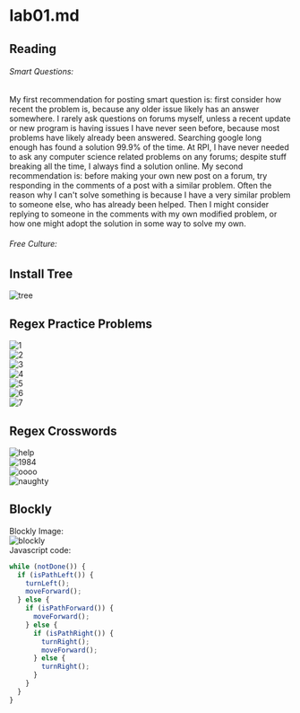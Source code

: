 # lab01.md
## Reading
###### Smart Questions:
My first recommendation for posting smart question is: first consider how recent the problem is, because any older issue likely has an answer somewhere. I rarely ask questions on forums myself, unless a recent update or new program is having issues I have never seen before, because most problems have likely already been answered. Searching google long enough has found a solution 99.9% of the time. At RPI, I have never needed to ask any computer science related problems on any forums; despite stuff breaking all the time, I always find a solution online. My second recommendation is: before making your own new post on a forum, try responding in the comments of a post with a similar problem. Often the reason why I can't solve something is because I have a very similar problem to someone else, who has already been helped. Then I might consider replying to someone in the comments with my own modified problem, or how one might adopt the solution in some way to solve my own.
###### Free Culture:


## Install Tree
![tree](https://github.com/gwild37/OSS-Summer-2019/blob/master/Resources/tree.PNG)
## Regex Practice Problems
![1](https://github.com/gwild37/OSS-Summer-2019/blob/master/Resources/1.PNG)  
![2](https://github.com/gwild37/OSS-Summer-2019/blob/master/Resources/2.PNG)  
![3](https://github.com/gwild37/OSS-Summer-2019/blob/master/Resources/3.PNG)  
![4](https://github.com/gwild37/OSS-Summer-2019/blob/master/Resources/4.PNG)  
![5](https://github.com/gwild37/OSS-Summer-2019/blob/master/Resources/5.PNG)  
![6](https://github.com/gwild37/OSS-Summer-2019/blob/master/Resources/6.PNG)  
![7](https://github.com/gwild37/OSS-Summer-2019/blob/master/Resources/7.PNG)  
## Regex Crosswords
![help](https://github.com/gwild37/OSS-Summer-2019/blob/master/Resources/help.PNG)  
![1984](https://github.com/gwild37/OSS-Summer-2019/blob/master/Resources/1984.PNG)  
![oooo](https://github.com/gwild37/OSS-Summer-2019/blob/master/Resources/oooo.PNG)  
![naughty](https://github.com/gwild37/OSS-Summer-2019/blob/master/Resources/naughty.PNG)  
## Blockly
Blockly Image:  
![blockly](https://github.com/gwild37/OSS-Summer-2019/blob/master/Resources/blockly.PNG)  
Javascript code:  
```javascript
while (notDone()) {
  if (isPathLeft()) {
    turnLeft();
    moveForward();
  } else {
    if (isPathForward()) {
      moveForward();
    } else {
      if (isPathRight()) {
        turnRight();
        moveForward();
      } else {
        turnRight();
      }
    }
  }
}
```

